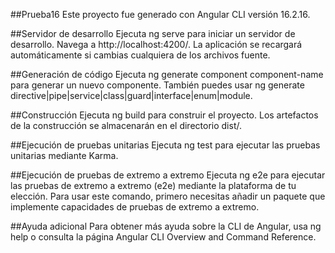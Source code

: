 ##Prueba16
Este proyecto fue generado con Angular CLI versión 16.2.16.

##Servidor de desarrollo
Ejecuta ng serve para iniciar un servidor de desarrollo. Navega a http://localhost:4200/. La aplicación se recargará automáticamente si cambias cualquiera de los archivos fuente.

##Generación de código
Ejecuta ng generate component component-name para generar un nuevo componente. También puedes usar ng generate directive|pipe|service|class|guard|interface|enum|module.

##Construcción
Ejecuta ng build para construir el proyecto. Los artefactos de la construcción se almacenarán en el directorio dist/.

##Ejecución de pruebas unitarias
Ejecuta ng test para ejecutar las pruebas unitarias mediante Karma.

##Ejecución de pruebas de extremo a extremo
Ejecuta ng e2e para ejecutar las pruebas de extremo a extremo (e2e) mediante la plataforma de tu elección. Para usar este comando, primero necesitas añadir un paquete que implemente capacidades de pruebas de extremo a extremo.

##Ayuda adicional
Para obtener más ayuda sobre la CLI de Angular, usa ng help o consulta la página Angular CLI Overview and Command Reference.
